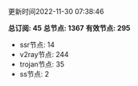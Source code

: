 更新时间2022-11-30 07:38:46

**总订阅: 45**
**总节点: 1367**
**有效节点: 295**
- ssr节点: 14
- v2ray节点: 244
- trojan节点: 35
- ss节点: 2
